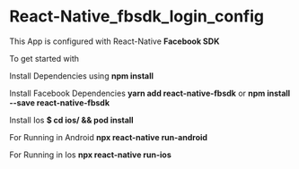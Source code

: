 # React-Native_fbsdk_login_config
This App is configured with React-Native **Facebook SDK**

To get started with

Install Dependencies using **npm install**

Install Facebook Dependencies **yarn add react-native-fbsdk** or **npm install --save react-native-fbsdk**

Install Ios **$ cd ios/ && pod install**

For Running in Android **npx react-native run-android**

For Running in Ios **npx react-native run-ios**
